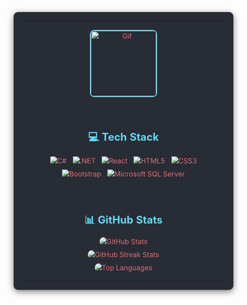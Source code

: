 <table align="center" width="80%" style="border-collapse: collapse; text-align: center; background-color: #282c34; color: #e06c75; padding: 20px; border-radius: 10px; box-shadow: 0 4px 15px rgba(0, 0, 0, 0.5);">
  <tr>
    <td align="center" style="padding: 20px;">
      <img src="https://media3.giphy.com/media/bGgsc5mWoryfgKBx1u/giphy.webp?cid=790b7611k6psdiyv1ff2hyfqk04ghwlyz0hg2as73b6hscpe&ep=v1_gifs_search&rid=giphy.webp&ct=g" 
        alt="Gif" 
        width="150" 
        style="max-width: 100%; height: auto; border-radius: 10px; border: 2px solid #61dafb;" />
    </td>
  </tr>
  <tr>
    <td align="center" style="padding: 20px;">
      <h1 style="color: #61dafb; font-size: 24px;">💻 Tech Stack</h1>
      <img src="https://img.shields.io/badge/c%23-%23239120.svg?style=flat&logo=csharp&logoColor=white" alt="C#" style="margin: 5px;" />
      <img src="https://img.shields.io/badge/.NET-5C2D91?style=flat&logo=.net&logoColor=white" alt=".NET" style="margin: 5px;" />
      <img src="https://img.shields.io/badge/react-%2361DAFB.svg?style=flat&logo=react&logoColor=white" alt="React" style="margin: 5px;" />
      <img src="https://img.shields.io/badge/HTML5-E34F26?style=flat&logo=html5&logoColor=white" alt="HTML5" style="margin: 5px;" />
      <img src="https://img.shields.io/badge/CSS3-1572B6?style=flat&logo=css3&logoColor=white" alt="CSS3" style="margin: 5px;" />
      <img src="https://img.shields.io/badge/Bootstrap-563D7C?style=flat&logo=bootstrap&logoColor=white" alt="Bootstrap" style="margin: 5px;" />
        <img src="https://img.shields.io/badge/Microsoft%20SQL%20Server-CC2927?style=flat&logo=microsoft%20sql%20server&logoColor=white" alt="Microsoft SQL Server" style="margin: 5px;" />
    </td>
  </tr>
  <tr>
    <td align="center" style="padding: 20px;">
      <h1 style="color: #61dafb; font-size: 24px;">📊 GitHub Stats</h1>
      <img src="https://github-readme-stats.vercel.app/api?username=armandogjona&theme=radical&hide_border=false&include_all_commits=false&count_private=false" 
        alt="GitHub Stats" 
        style="border-radius: 10px; margin-bottom: 10px;" /><br />
      <img src="https://github-readme-streak-stats.herokuapp.com/?user=armandogjona&theme=radical&hide_border=false" 
        alt="GitHub Streak Stats" 
        style="border-radius: 10px; margin-bottom: 10px;" /><br />
      <img src="https://github-readme-stats.vercel.app/api/top-langs/?username=armandogjona&theme=radical&hide_border=false&include_all_commits=false&count_private=false&layout=compact" 
        alt="Top Languages" 
        style="border-radius: 10px;" />
    </td>
  </tr>
</table>

